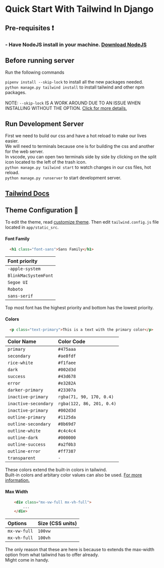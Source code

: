 # Quick Start With Tailwind In Django

## Pre-requisites ❗

### - Have NodeJS install in your machine. [Download NodeJS](https://nodejs.org/en/download/)

## Before running server
Run the following commands

`pipenv install --skip-lock` to install all the new packages needed. \
`python manage.py tailwind install` to install tailwind and other npm packages. \
\
NOTE:
`--skip-lock` IS A WORK AROUND DUE TO AN ISSUE WHEN INSTALLING WITHOUT THE OPTION. [Click for more details.](https://github.com/LaurierCS/Pod4/issues/10)


## Run Development Server
First we need to build our css and have a hot reload to make our lives easier.\
We will need to terminals because one is for building the css and another for the web server.\
In vscode, you can open two terminals side by side by clicking on the split icon located to the left of the trash icon.\
`python manage.py tailwind start` to watch changes in our css files, hot reload.\
`python manage.py runserver` to start development server.

## [Tailwind Docs](https://tailwindcss.com/docs/aspect-ratio)


## Theme Configuration 🎨

To edit the theme, read [customize theme](https://tailwindcss.com/docs/theme). Then edit `tailwind.config.js` file located in `app/static_src`.

#### Font Family

```html
  <h1 class="font-sans">Sans Family</h1>
```

| Font priority |
| :-------- | 
| `-apple-system` | 
| `BlinkMacSystemFont` | 
| `Segoe UI` | 
| `Roboto` | 
| `sans-serif` | 

Top most font has the highest priority and bottom has the lowest priority.

#### Colors

```html
  <p class="text-primary">This is a text with the primary color</p>
```

| Color Name | Color Code |
| :-------- | :------- |  
| `primary`      | `#475aaa` | 
| `secondary`      | `#ae8fdf` |
| `rice-white`      | `#f1faee` |
| `dark`      | `#002d3d` |
| `success`      | `#43d678` |
| `error`      | `#e3282A` |
| `darker-primary`      | `#23307a` |
| `inactive-primary`      | `rgba(71, 90, 170, 0.4)` |
| `inactive-secondary`      | `rgba(122, 86, 201, 0.4)` |
| `inactive-primary`      | `#002d3d` |
| `outline-primary`      | `#1125da` |
| `outline-secondary`      | `#8b69d7` |
| `outline-white`      | `#c4c4c4` |
| `outline-dark`      | `#000000` |
| `outline-success`      | `#a2f0b3` |
| `outline-error`      | `#ff7387` |
| `transparent` | `-` |

These colors extend the built-in colors in tailwind. \
Built-in colors and arbitary color values can also be used. [For more information.](https://tailwindcss.com/docs/customizing-colors)

#### Max Width

```html
    <div class="mx-vw-full mx-vh-full">
        ...
    </div>
```
| Options   | Size (CSS units) | 
| :-------- | :------- |  
| `mx-vw-full` | `100vw` | 
| `mx-vh-full`      | `100vh` |

The only reason that these are here is because to extends the max-width \
option from what tailwind has to offer already. \
Might come in handy.
